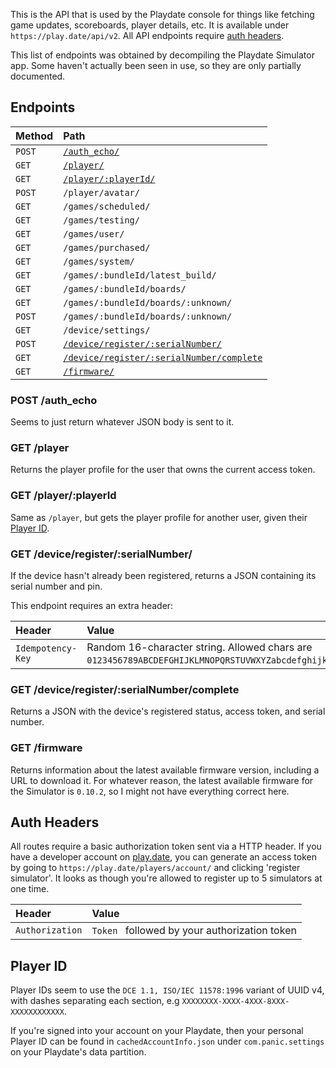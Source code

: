 This is the API that is used by the Playdate console for things like fetching game updates, scoreboards, player details, etc. It is available under `https://play.date/api/v2`. All API endpoints require [auth headers](#auth-headers).

This list of endpoints was obtained by decompiling the Playdate Simulator app. Some haven't actually been seen in use, so they are only partially documented.

## Endpoints

| Method | Path |
|:-|:-|
| `POST` | [`/auth_echo/`](#post-auth_echo) |
| `GET`  | [`/player/`](#get-player) |
| `GET`  | [`/player/:playerId/`](#get-playerplayerid) |
| `POST` | `/player/avatar/` |
| `GET`  | `/games/scheduled/` |
| `GET`  | `/games/testing/` |
| `GET`  | `/games/user/` |
| `GET`  | `/games/purchased/` |
| `GET`  | `/games/system/` |
| `GET`  | `/games/:bundleId/latest_build/` |
| `GET`  | `/games/:bundleId/boards/` |
| `GET`  | `/games/:bundleId/boards/:unknown/` |
| `POST` | `/games/:bundleId/boards/:unknown/` |
| `GET`  | `/device/settings/` |
| `POST` | [`/device/register/:serialNumber/`]((#get-deviceregisterserialnumber)) |
| `GET`  | [`/device/register/:serialNumber/complete`](#get-deviceregisterserialnumbercomplete) |
| `GET`  | [`/firmware/`](#get-firmware) |

### POST /auth_echo

Seems to just return whatever JSON body is sent to it.

### GET /player

Returns the player profile for the user that owns the current access token.

### GET /player/:playerId

Same as `/player`, but gets the player profile for another user, given their [Player ID](#player-id).

### GET /device/register/:serialNumber/

If the device hasn't already been registered, returns a JSON containing its serial number and pin.

This endpoint requires an extra header:

| Header | Value |
|:-|:-|
| `Idempotency-Key` | Random 16-character string. Allowed chars are `0123456789ABCDEFGHIJKLMNOPQRSTUVWXYZabcdefghijklmnopqrstuvwxyz`. |

### GET /device/register/:serialNumber/complete

Returns a JSON with the device's registered status, access token, and serial number.

### GET /firmware

Returns information about the latest available firmware version, including a URL to download it. For whatever reason, the latest available firmware for the Simulator is `0.10.2`, so I might not have everything correct here.

## Auth Headers

All routes require a basic authorization token sent via a HTTP header. If you have a developer account on [play.date](//play.date), you can generate an access token by going to `https://play.date/players/account/` and clicking 'register simulator'. It looks as though you're allowed to register up to 5 simulators at one time.

| Header | Value |
|:-|:-|
| `Authorization` | `Token ` followed by your authorization token |

## Player ID

Player IDs seem to use the `DCE 1.1, ISO/IEC 11578:1996` variant of UUID v4, with dashes separating each section, e.g `XXXXXXXX-XXXX-4XXX-8XXX-XXXXXXXXXXXX`.

If you're signed into your account on your Playdate, then your personal Player ID can be found in `cachedAccountInfo.json` under `com.panic.settings` on your Playdate's data partition.